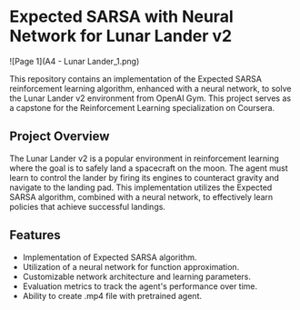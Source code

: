 # Expected SARSA with Neural Network for Lunar Lander v2

![Page 1](A4 - Lunar Lander_1.png)

This repository contains an implementation of the Expected SARSA reinforcement learning algorithm, enhanced with a neural network, to solve the Lunar Lander v2 environment from OpenAI Gym. This project serves as a capstone for the Reinforcement Learning specialization on Coursera.

## Project Overview

The Lunar Lander v2 is a popular environment in reinforcement learning where the goal is to safely land a spacecraft on the moon. The agent must learn to control the lander by firing its engines to counteract gravity and navigate to the landing pad. This implementation utilizes the Expected SARSA algorithm, combined with a neural network, to effectively learn policies that achieve successful landings.

## Features

- Implementation of Expected SARSA algorithm.
- Utilization of a neural network for function approximation.
- Customizable network architecture and learning parameters.
- Evaluation metrics to track the agent's performance over time.
- Ability to create .mp4 file with pretrained agent.
